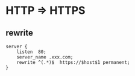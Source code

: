 # HTTP => HTTPS

## rewrite

```nginx
server {
    listen  80;
    server_name .xxx.com;
    rewrite ^(.*)$  https://$host$1 permanent;
}
```

